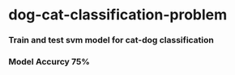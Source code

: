 # dog-cat-classification-problem

[dataset link]: https://www.kaggle.com/c/3362/download-all

### Train and test svm model for cat-dog classification

### Model Accurcy 75%

